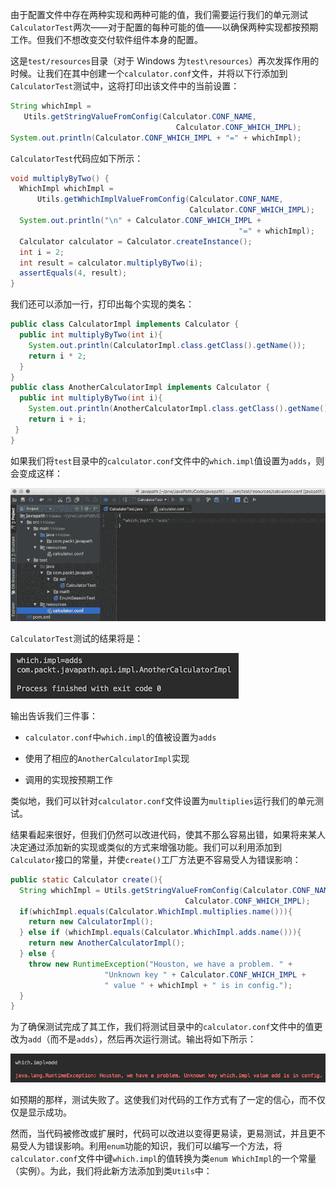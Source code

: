 由于配置文件中存在两种实现和两种可能的值，我们需要运行我们的单元测试`CalculatorTest`两次——对于配置的每种可能的值——以确保两种实现都按预期工作。但我们不想改变交付软件组件本身的配置。

这是`test/resources`目录（对于 Windows 为`test\resources`）再次发挥作用的时候。让我们在其中创建一个`calculator.conf`文件，并将以下行添加到`CalculatorTest`测试中，这将打印出该文件中的当前设置：

```java
String whichImpl = 
   Utils.getStringValueFromConfig(Calculator.CONF_NAME, 
                                     Calculator.CONF_WHICH_IMPL);
System.out.println(Calculator.CONF_WHICH_IMPL + "=" + whichImpl);

```

`CalculatorTest`代码应如下所示：

```java
void multiplyByTwo() {
  WhichImpl whichImpl = 
      Utils.getWhichImplValueFromConfig(Calculator.CONF_NAME, 
                                        Calculator.CONF_WHICH_IMPL);
  System.out.println("\n" + Calculator.CONF_WHICH_IMPL + 
                                                   "=" + whichImpl);
  Calculator calculator = Calculator.createInstance();
  int i = 2;
  int result = calculator.multiplyByTwo(i);
  assertEquals(4, result);
}
```

我们还可以添加一行，打印出每个实现的类名：

```java
public class CalculatorImpl implements Calculator {
  public int multiplyByTwo(int i){
    System.out.println(CalculatorImpl.class.getClass().getName());
    return i * 2;
  }
}
public class AnotherCalculatorImpl implements Calculator {
  public int multiplyByTwo(int i){
    System.out.println(AnotherCalculatorImpl.class.getClass().getName());
    return i + i;
 }
}
```

如果我们将`test`目录中的`calculator.conf`文件中的`which.impl`值设置为`adds`，则会变成这样：

![](img/a123ab51-0369-4fe3-ac54-a73a829b2d6a.png)

`CalculatorTest`测试的结果将是：

![](img/4af08c61-2654-40bc-89c4-a10f08681e58.png)

输出告诉我们三件事：

+   `calculator.conf`中`which.impl`的值被设置为`adds`

+   使用了相应的`AnotherCalculatorImpl`实现

+   调用的实现按预期工作

类似地，我们可以针对`calculator.conf`文件设置为`multiplies`运行我们的单元测试。

结果看起来很好，但我们仍然可以改进代码，使其不那么容易出错，如果将来某人决定通过添加新的实现或类似的方式来增强功能。我们可以利用添加到`Calculator`接口的常量，并使`create()`工厂方法更不容易受人为错误影响：

```java
public static Calculator create(){
  String whichImpl = Utils.getStringValueFromConfig(Calculator.CONF_NAME, 
                                       Calculator.CONF_WHICH_IMPL);         
  if(whichImpl.equals(Calculator.WhichImpl.multiplies.name())){
    return new CalculatorImpl();
  } else if (whichImpl.equals(Calculator.WhichImpl.adds.name())){
    return new AnotherCalculatorImpl();
  } else {
    throw new RuntimeException("Houston, we have a problem. " +
                     "Unknown key " + Calculator.CONF_WHICH_IMPL +
                     " value " + whichImpl + " is in config.");
  }
}
```

为了确保测试完成了其工作，我们将测试目录中的`calculator.conf`文件中的值更改为`add`（而不是`adds`），然后再次运行测试。输出将如下所示：

![](img/252fb2df-1745-4fa7-8b42-92fae0a4f19d.png)

如预期的那样，测试失败了。这使我们对代码的工作方式有了一定的信心，而不仅仅是显示成功。

然而，当代码被修改或扩展时，代码可以改进以变得更易读，更易测试，并且更不易受人为错误影响。利用`enum`功能的知识，我们可以编写一个方法，将`calculator.conf`文件中键`which.impl`的值转换为类`enum WhichImpl`的一个常量（实例）。为此，我们将此新方法添加到类`Utils`中：
